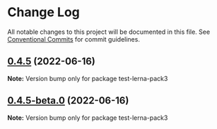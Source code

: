 # Change Log

All notable changes to this project will be documented in this file.
See [Conventional Commits](https://conventionalcommits.org) for commit guidelines.

## [0.4.5](https://github.com/Hooked74/test-lerna/compare/v0.4.5-beta.0...v0.4.5) (2022-06-16)

**Note:** Version bump only for package test-lerna-pack3





## [0.4.5-beta.0](https://github.com/Hooked74/test-lerna/compare/v0.4.5-alpha.0...v0.4.5-beta.0) (2022-06-16)

**Note:** Version bump only for package test-lerna-pack3
